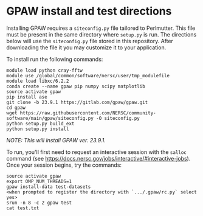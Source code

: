 # GPAW install and test directions

Installing GPAW requires a `siteconfig.py` file tailored to Perlmutter.
This file must be present in the same directory where `setup.py` is run.
The directions below will use the `siteconfig.py` file stored in this
repository. After downloading the file it you may customize it to your
application.

To install run the following commands:

```
module load python cray-fftw
module use /global/common/software/nersc/user/tmp_modulefile
module load libxc/6.2.2
conda create --name gpaw pip numpy scipy matplotlib
source activate gpaw
pip install ase
git clone -b 23.9.1 https://gitlab.com/gpaw/gpaw.git
cd gpaw
wget https://raw.githubusercontent.com/NERSC/community-software/main/gpaw/siteconfig.py -O siteconfig.py
python setup.py build_ext
python setup.py install
```

*NOTE: This will install GPAW ver. 23.9.1.*


To run, you'll first need to request an interactive session with the `salloc`
command (see https://docs.nersc.gov/jobs/interactive/#interactive-jobs). Once your
session begins, try the commands:

```
source activate gpaw
export OMP_NUM_THREADS=1
gpaw install-data test-datasets
<when prompted to register the directory with `.../.gpaw/rc.py` select yes>
srun -n 8 -c 2 gpaw test
cat test.txt
```
